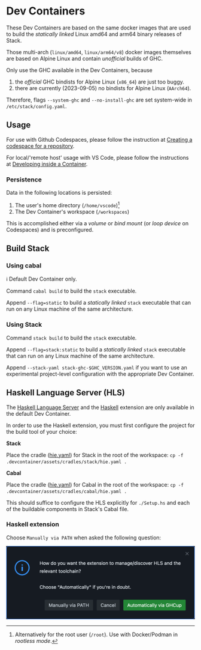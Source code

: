 # Dev Containers

These Dev Containers are based on the same docker images that are used to build
the *statically linked* Linux amd64 and arm64 binary releases of Stack.

Those multi-arch (`linux/amd64`, `linux/arm64/v8`) docker images themselves are
based on Alpine Linux and contain *unofficial* builds of GHC.

Only use the GHC available in the Dev Containers, because

1. the *official* GHC bindists for Alpine Linux (`x86_64`) are just too buggy.
2. there are currently (2023-09-05) no bindists for Alpine Linux (`AArch64`).

Therefore, flags `--system-ghc` and `--no-install-ghc` are set system-wide in
`/etc/stack/config.yaml`.

## Usage

For use with Github Codespaces, please follow the instruction at
[Creating a codespace for a repository](https://docs.github.com/en/codespaces/developing-in-codespaces/creating-a-codespace-for-a-repository#creating-a-codespace-for-a-repository).

For local/'remote host' usage with VS Code, please follow the instructions at
[Developing inside a Container](https://code.visualstudio.com/docs/devcontainers/containers).

### Persistence

Data in the following locations is persisted:

1. The user's home directory (`/home/vscode`)[^1]
2. The Dev Container's workspace (`/workspaces`)

[^1]: Alternatively for the root user (`/root`). Use with Docker/Podman in
*rootless mode*.

This is accomplished either via a *volume* or *bind mount* (or *loop device* on
Codespaces) and is preconfigured.

## Build Stack

### Using cabal

:information_source: Default Dev Container only.

Command `cabal build` to build the `stack` executable.

Append `--flag=static` to build a *statically linked* `stack` executable that
can run on any Linux machine of the same architecture.

### Using Stack

Command `stack build` to build the `stack` executable.

Append `--flag=stack:static` to build a *statically linked* `stack` executable
that can run on any Linux machine of the same architecture.

Append `--stack-yaml stack-ghc-$GHC_VERSION.yaml` if you want to use an
experimental project-level configuration with the appropriate Dev Container.

## Haskell Language Server (HLS)

The
[Haskell Language Server](https://github.com/haskell/haskell-language-server)
and the
[Haskell](https://marketplace.visualstudio.com/items?itemName=haskell.haskell)
extension are only available in the default Dev Container.

In order to use the Haskell extension, you must first configure the project for
the build tool of your choice:

**Stack**

Place the cradle ([hie.yaml](assets/cradles/stack/hie.yaml)) for Stack in the
root of the workspace: `cp -f .devcontainer/assets/cradles/stack/hie.yaml .`

**Cabal**

Place the cradle ([hie.yaml](assets/cradles/cabal/hie.yaml)) for Cabal in the
root of the workspace: `cp -f .devcontainer/assets/cradles/cabal/hie.yaml .`

This should suffice to configure the HLS explicitly for `./Setup.hs` and each
of the buildable components in Stack's Cabal file.

### Haskell extension

Choose `Manually via PATH` when asked the following question:

<img width="520" alt="manageHLS" src="assets/screenshots/manageHLS.png">
